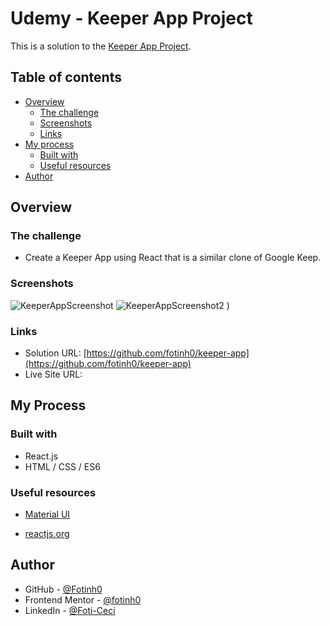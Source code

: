 # Udemy - Keeper App Project 

This is a solution to the [Keeper App Project](https://www.udemy.com/course/the-complete-web-development-bootcamp/).

## Table of contents

- [Overview](#overview)
  - [The challenge](#the-challenge)
  - [Screenshots](#screenshots)
  - [Links](#links)
- [My process](#my-process)
  - [Built with](#built-with)
  - [Useful resources](#useful-resources)
- [Author](#author)

## Overview

### The challenge

- Create a Keeper App using React that is a similar clone of Google Keep.

### Screenshots
![KeeperAppScreenshot](https://user-images.githubusercontent.com/67170897/135128596-f92d5036-cfd9-4953-aa21-fb0f09397e84.PNG)
![KeeperAppScreenshot2](https://user-images.githubusercontent.com/67170897/135128616-fa8f3180-9118-4647-a368-d5916955e5a9.PNG)
)


### Links

- Solution URL: [https://github.com/fotinh0/keeper-app](https://github.com/fotinh0/keeper-app)
- Live Site URL: []()

## My Process
### Built with

- React.js
- HTML / CSS / ES6

### Useful resources

- [Material UI](https://mui.com/)

- [reactjs.org](https://reactjs.org/docs/getting-started.html)

## Author

- GitHub - [@Fotinh0](https://github.com/fotinh0)
- Frontend Mentor - [@fotinh0](https://www.frontendmentor.io/profile/fotinh0)
- LinkedIn - [@Foti-Ceci](https://www.linkedin.com/in/foti-ceci/)
